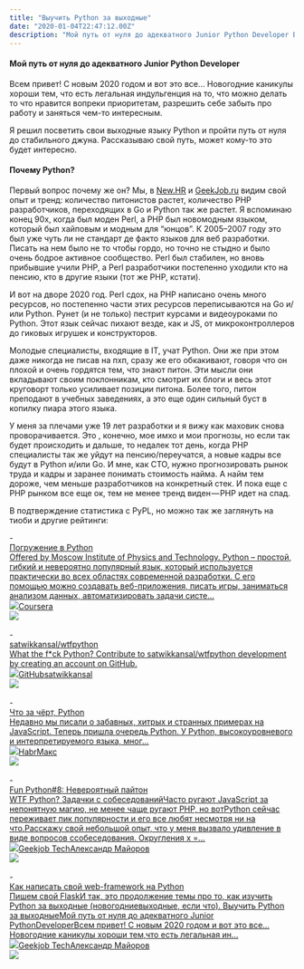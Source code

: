 ```yaml
---
title: "Выучить Python за выходные"
date: "2020-01-04T22:47:12.00Z"
description: "Мой путь от нуля до адекватного Junior Python Developer Всем привет! С новым 2020 годом и вот это все… Новогодние каникулы хорош"
---
```


<h4 id="-junior-python-developer">Мой путь от нуля до адекватного Junior Python Developer</h4><p>Всем привет! С новым 2020 годом и вот это все… Новогодние каникулы хороши тем, что есть легальная индульгенция на то, что можно делать то что нравится вопреки приоритетам, разрешить себе забыть про работу и заняться чем-то интересным.</p><p>Я решил посветить свои выходные языку Python и пройти путь от нуля до стабильного джуна. Рассказываю свой путь, может кому-то это будет интересно.</p><h4 id="-python">Почему Python?</h4><p>Первый вопрос почему же он? Мы, в <a href="https://newhr.ru/" rel="noopener noreferrer">New.HR</a> и <a href="https://geekjob.ru/" rel="noopener noreferrer">GeekJob.ru</a> видим свой опыт и тренд: количество питонистов растет, количество PHP разработчиков, переходящих в Go и Python так же растет. Я вспоминаю конец 90х, когда был моден Perl, а PHP был новомодным языком, который был хайповым и модным для “юнцов”. К 2005–2007 году это был уже чуть ли не стандарт де факто языков для веб разработки. Писать на нем было не то чтобы гордо, но точно не стыдно и было очень бодрое активное сообщество. Perl был стабилен, но вновь прибывшие учили PHP, а Perl разработчики постепенно уходили кто на пенсию, кто в другие языки (тот же PHP, кстати).</p><p>И вот на дворе 2020 год. Perl сдох, на PHP написано очень много ресурсов, но постепенно части этих ресурсов переписываются на Go и/или Python. Рунет (и не только) пестрит курсами и видеоуроками по Python. Этот язык сейчас пихают везде, как и JS, от микроконтроллеров до гиковых игрушек и конструкторов.</p><p>Молодые специалисты, входящие в IT, учат Python. Они же при этом даже никогда не писав на пхп, сразу же его обкакивают, говоря что он плохой и очень гордятся тем, что знают питон. Эти мысли они вкладывают своим поклонникам, кто смотрит их блоги и весь этот круговорт только усиливает позиции питона. Более того, питон преподают в учебных заведениях, а это еще один сильный буст в копилку пиара этого языка.</p><p>У меня за плечами уже 19 лет разработки и я вижу как маховик снова проворачивается. Это , конечно, мое имхо и мои прогнозы, но если так будет происходить и дальше, то недалек тот день, когда PHP специалисты так же уйдут на пенсию/переучатся, а новые кадры все будут в Python и/или Go. И мне, как СТО, нужно прогнозировать рынок труда и кадры и заранее понимать стоимость найма. А найм тем дороже, чем меньше разработчиков на конкретный стек. И пока еще с PHP рынком все еще ок, тем не менее тренд виден — PHP идет на спад.</p><p>В подтверждение статистика с PyPL, но можно так же заглянуть на тиоби и другие рейтинги:</p>- <a class="kg-bookmark-container" href="https://www.coursera.org/learn/diving-in-python"><div class="kg-bookmark-content"><div class="kg-bookmark-title">Погружение в Python</div><div class="kg-bookmark-description">Offered by Moscow Institute of Physics and Technology. Python – простой, гибкий и невероятно популярный язык, который используется практически во всех областях современной разработки. С его помощью можно создавать веб-приложения, писать игры, заниматься анализом данных, автоматизировать задачи систе…</div><div class="kg-bookmark-metadata"><img class="kg-bookmark-icon" src="https://d3njjcbhbojbot.cloudfront.net/web/images/favicons/icon-194x194.png"><span class="kg-bookmark-author">Coursera</span></div></div><div class="kg-bookmark-thumbnail"><img src="https://s3.amazonaws.com/coursera_assets/meta_images/generated/XDP/XDP~COURSE!~diving-in-python/XDP~COURSE!~diving-in-python.jpeg"></div></a> <br/>
- <a class="kg-bookmark-container" href="https://github.com/satwikkansal/wtfpython"><div class="kg-bookmark-content"><div class="kg-bookmark-title">satwikkansal/wtfpython</div><div class="kg-bookmark-description">What the f*ck Python? Contribute to satwikkansal/wtfpython development by creating an account on GitHub.</div><div class="kg-bookmark-metadata"><img class="kg-bookmark-icon" src="https://github.githubassets.com/favicons/favicon.svg"><span class="kg-bookmark-author">GitHub</span><span class="kg-bookmark-publisher">satwikkansal</span></div></div><div class="kg-bookmark-thumbnail"><img src="https://avatars1.githubusercontent.com/u/10217535?s&#x3D;400&amp;v&#x3D;4"></div></a> <br/>
- <a class="kg-bookmark-container" href="https://habr.com/ru/company/mailru/blog/337364/"><div class="kg-bookmark-content"><div class="kg-bookmark-title">Что за чёрт, Python</div><div class="kg-bookmark-description">Недавно мы писали о забавных, хитрых и странных примерах на JavaScript. Теперь пришла очередь Python. У Python, высокоуровневого и интерпретируемого языка, мног...</div><div class="kg-bookmark-metadata"><img class="kg-bookmark-icon" src="https://dr.habracdn.net/habr/5f5100b3/images/apple-touch-icon.png"><span class="kg-bookmark-author">Habr</span><span class="kg-bookmark-publisher">Макс</span></div></div><div class="kg-bookmark-thumbnail"><img src="https://habr.com/share/publication/337364/3c1d8e9ef4bd03caba132b1011ce62c5/?v&#x3D;1"></div></a> <br/>
- <a class="kg-bookmark-container" href="/fun-python-8/"><div class="kg-bookmark-content"><div class="kg-bookmark-title">Fun Python#8: Невероятный пайтон</div><div class="kg-bookmark-description">WTF Python? Задачки с собеседованийЧасто ругают JavaScript за непонятную магию, не менее чаще ругают PHP, но вотPython сейчас переживает пик популярности и его все любят несмотря ни на что.Расскажу свой небольшой опыт, что у меня вызвало удивление в виде вопросов ссобеседования. Округления x &#x3D;…</div><div class="kg-bookmark-metadata"><img class="kg-bookmark-icon" src="https://tech.geekjob.ru/favicon.png"><span class="kg-bookmark-author">Geekjob Tech</span><span class="kg-bookmark-publisher">Александр Майоров</span></div></div><div class="kg-bookmark-thumbnail"><img src="https://tech.geekjob.ru/content/images/2020/04/1_s2HXNt7Gr9XdPftSAlRT_Q.jpeg"></div></a> <br/>
- <a class="kg-bookmark-container" href="/pishem-svoy-web-framework-na-python-flask/"><div class="kg-bookmark-content"><div class="kg-bookmark-title">Как написать свой web-framework на Python</div><div class="kg-bookmark-description">Пишем свой FlaskИ так, это продолжение темы про то, как изучить Python за выходные (новогодниевыходные, если что). Выучить Python за выходныеМой путь от нуля до адекватного Junior PythonDeveloperВсем привет! С новым 2020 годом и вот это все… Новогодние каникулы хороши тем,что есть легальная ин…</div><div class="kg-bookmark-metadata"><img class="kg-bookmark-icon" src="https://tech.geekjob.ru/favicon.png"><span class="kg-bookmark-author">Geekjob Tech</span><span class="kg-bookmark-publisher">Александр Майоров</span></div></div><div class="kg-bookmark-thumbnail"><img src="https://www.gravatar.com/avatar/8f8f604430a6a2116749fad87c9c86d5?s&#x3D;250&amp;d&#x3D;mm&amp;r&#x3D;x"></div></a> <br/>


